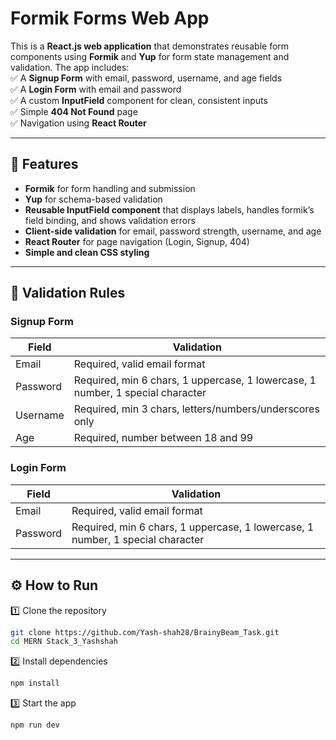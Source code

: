 
# Formik Forms Web App

This is a **React.js web application** that demonstrates reusable form components using **Formik** and **Yup** for form state management and validation. The app includes:  
✅ A **Signup Form** with email, password, username, and age fields  
✅ A **Login Form** with email and password  
✅ A custom **InputField** component for clean, consistent inputs  
✅ Simple **404 Not Found** page  
✅ Navigation using **React Router**

---

## 🚀 Features

- **Formik** for form handling and submission  
- **Yup** for schema-based validation  
- **Reusable InputField component** that displays labels, handles formik’s field binding, and shows validation errors  
- **Client-side validation** for email, password strength, username, and age  
- **React Router** for page navigation (Login, Signup, 404)  
- **Simple and clean CSS styling**

---


## 🔑 Validation Rules

### Signup Form
| Field | Validation |
|--------|-------------|
| Email | Required, valid email format |
| Password | Required, min 6 chars, 1 uppercase, 1 lowercase, 1 number, 1 special character |
| Username | Required, min 3 chars, letters/numbers/underscores only |
| Age | Required, number between 18 and 99 |

### Login Form
| Field | Validation |
|--------|-------------|
| Email | Required, valid email format |
| Password | Required,  min 6 chars, 1 uppercase, 1 lowercase, 1 number, 1 special character |

---


## ⚙ How to Run

1️⃣ Clone the repository  
```bash
git clone https://github.com/Yash-shah28/BrainyBeam_Task.git
cd MERN Stack_3_Yashshah
```

2️⃣ Install dependencies  
```bash
npm install
```

3️⃣ Start the app  
```bash
npm run dev
```

